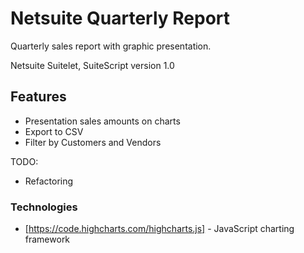 # Netsuite Quarterly Report

Quarterly sales report with graphic presentation.

Netsuite Suitelet, 
SuiteScript version 1.0 

## Features
- Presentation sales amounts on charts 
- Export to CSV
- Filter by Customers and Vendors


TODO:
  - Refactoring
  
  ### Technologies
  - [https://code.highcharts.com/highcharts.js] -  JavaScript charting framework
